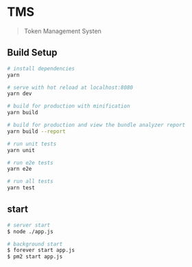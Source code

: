 # TMS

> Token Management Systen

## Build Setup

``` bash
# install dependencies
yarn

# serve with hot reload at localhost:8080
yarn dev

# build for production with minification
yarn build

# build for production and view the bundle analyzer report
yarn build --report

# run unit tests
yarn unit

# run e2e tests
yarn e2e

# run all tests
yarn test
```

## start

```bash
# server start
$ node ./app.js

# background start
$ forever start app.js  
$ pm2 start app.js
```